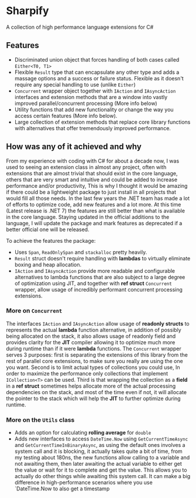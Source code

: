 # Sharpify

A collection of high performance language extensions for C#

## Features

* Discriminated union object that forces handling of both cases called `Either<T0, T1>`
* Flexible `Result` type that can encapsulate any other type and adds a massage options and a success or failure status. Flexible as it doesn't require any special handling to use (unlike `Either`)
* `Concurrent` wrapper object together with `IAction` and `IAsyncAction` interfaces and extension methods that are a window into vastly improved parallel/concurrent processing (More info below)
* Utility functions that add new functionality or change the way you access certain features (More info below).
* Large collection of extension methods that replace core library functions with alternatives that offer tremendously improved performance.

## How was any of it achieved and why

From my experience with coding with C# for about a decade now, I was used to seeing an extension class in almost any project, often with extensions that are almost trivial that should exist in the core language, others that are very smart and intuitive and could be added to increase performance and/or productivity, This is why I thought it would be amazing if there could be a lightweight package to just install in all projects that would fill all those needs. In the last few years the .NET team has made a lot of efforts to optimize code, add new features and a lot more. At this time (Latest release is .NET 7) the features are still better than what is available in the core language. Staying updated in the official additions to the language, I will update the package and mark features as deprecated if a better official one will be released.

To achieve the features the package:

* Uses `Span`, `ReadOnlySpan` and `stackalloc` pretty heavily.
* `Result` struct doesn't require handling with **lambdas** to virtually eliminate boxing and heap allocation.
* `IAction` and `IAsyncAction` provide more readable and configurable alternatives to lambda functions that are also subject to a large degree of optimization using JIT, and together with **ref struct** `Concurrent` wrapper, allow usage of incredibly performant concurrent processing extensions.

### More on `Concurrent`

The interfaces `IAction` and `IAsyncAction` allow usage of **readonly structs** to represents the actual **lambda** function alternative, in addition of possibly being allocated on the stack, it also allows usage of readonly field and provides clarity for the **JIT** compiler allowing it to optimize much more during runtime than if it were **lambda** functions. The `Concurrent` wrapper serves 3 purposes: first is separating the extensions of this library from the rest of parallel core extensions, to make sure you really are using the one you want. Second is to limit actual types of collections you could use, In order to maximize the performance only collections that implement `ICollection<T>` can be used. Third is that wrapping the collection as a **field** in a **ref struct** sometimes helps allocate more of the actual processing dependencies on the stack, and most of the time even if not, it will allocate the pointer to the stack which will help the **JIT** to further optimize during runtime.

### More on the `Utils` class

* Adds an option for calculating **rolling average** for `double`
* Adds new interfaces to access `DateTime.Now` using `GetCurrentTimeAsync` and `GetCurrentTimeInBinaryAsync`, as using the default ones involves a system call and it is blocking, it actually takes quite a bit of time, from my testing about 180ns, the new functions allow calling to a variable and not awaiting them, then later awaiting the actual variable to either get the value or wait for it to complete and get the value. This allows you to actually do other things while awaiting this system call. It can make a big difference in high-performance scenarios where you use `DateTime.Now to also get a timestamp